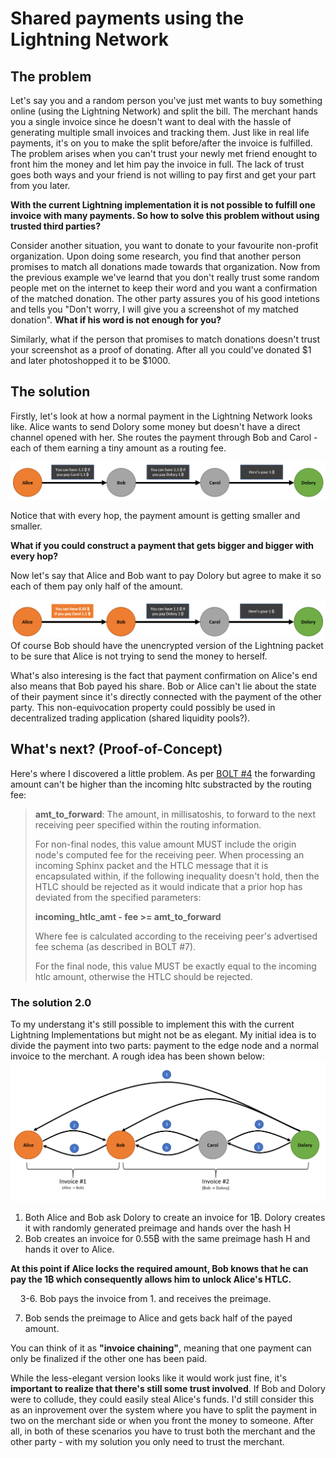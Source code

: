 # Shared payments using the Lightning Network


## The problem
Let's say you and a random person you've just met wants to buy something online (using the Lightning Network) and split the bill. The merchant hands you a single invoice since he doesn't want to deal with the hassle of generating multiple small invoices and tracking them. Just like in real life payments, it's on you to make the split before/after the invoice is fulfilled. 
The problem arises when you can't trust your newly met friend enought to front him the money and let him pay the invoice in full. The lack of trust goes both ways and your friend is not willing to pay first and get your part from you later.

**With the current Lightning implementation it is not possible to fulfill one invoice with many payments. So how to solve this problem without using trusted third parties?**

Consider another situation, you want to donate to your favourite non-profit organization. Upon doing some research, you find that another person promises to match all donations made towards that organization. Now from the previous example we've learnd that you don't really trust some random people met on the internet to keep their word and you want a confirmation of the matched donation. The other party assures you of his good intetions and tells you "Don't worry, I will give you a screenshot of my matched donation". **What if his word is not enough for you?**

Similarly, what if the person that promises to match donations doesn't trust your screenshot as a proof of donating. After all you could've donated $1 and later photoshopped it to be $1000.

## The solution
Firstly, let's look at how a normal payment in the Lightning Network looks like.
Alice wants to send Dolory some money but doesn't have a direct channel opened with her. She routes the payment through Bob and Carol - each of them earning a tiny amount as a routing fee.

![1.jpg](img/1.jpg)

Notice that with every hop, the payment amount is getting smaller and smaller.

**What if you could construct a payment that gets bigger and bigger with every hop?**

Now let's say that Alice and Bob want to pay Dolory but agree to make it so each of them pay only half of the amount.

![2.jpg](img/2.jpg)
Of course Bob should have the unencrypted version of the Lightning packet to be sure that Alice is not trying to send the money to herself.

What's also interesing is the fact that payment confirmation on Alice's end also means that Bob payed his share. Bob or Alice can't lie about the state of their payment since it's directly connected with the payment of the other party. This non-equivocation property could possibly be used in decentralized trading application (shared liquidity pools?).

## What's next? (Proof-of-Concept)
Here's where I discovered a little problem.
As per [BOLT #4](https://github.com/lightningnetwork/lightning-rfc/blob/master/04-onion-routing.md) the forwarding amount can't be higher than the incoming hltc substracted by the routing fee:
> **amt_to_forward**: The amount, in millisatoshis, to forward to the next receiving peer specified within the routing information.
> 
> For non-final nodes, this value amount MUST include the origin node's computed fee for the receiving peer. When processing an incoming Sphinx packet and the HTLC message that it is encapsulated within, if the following inequality doesn't hold, then the HTLC should be rejected as it would indicate that a prior hop has deviated from the specified parameters:
> 
> **incoming_htlc_amt - fee >= amt_to_forward**
>
>Where fee is calculated according to the receiving peer's advertised fee schema (as described in BOLT #7).
>
>For the final node, this value MUST be exactly equal to the incoming htlc amount, otherwise the HTLC should be rejected.

### The solution 2.0

To my understang it's still possible to implement this with the current Lightning Implementations but might not be as elegant. My initial idea is to divide the payment into two parts: payment to the edge node and a normal invoice to the merchant. A rough idea has been shown below:
![3.jpg](img/3.jpg)
1. Both Alice and Bob ask Dolory to create an invoice for 1₿. Dolory creates it with randomly generated preimage and hands over the hash H 
2. Bob creates an invoice for 0.55₿ with the same preimage hash H and hands it over to Alice.


**At this point if Alice locks the required amount, Bob knows that he can pay the 1₿ which consequently allows him to unlock Alice's HTLC.**

&nbsp;&nbsp;&nbsp;&nbsp;3-6. Bob pays the invoice from 1. and receives the preimage.

7. Bob sends the preimage to Alice and gets back half of the payed amount.

You can think of it as **"invoice chaining"**, meaning that one payment can only be finalized if the other one has been paid.  


While the less-elegant version looks like it would work just fine, it's **important to realize that there's still some trust involved**. If Bob and Dolory were to collude, they could easily steal Alice's funds. I'd still consider this as an inprovement over the system where you have to split the payment in two on the merchant side or when you front the money to someone. After all, in both of these scenarios you have to trust both the merchant and the other party - with my solution you only need to trust the merchant.
